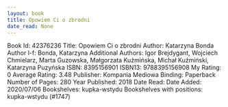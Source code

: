 ```yaml
---
layout: book
title: Opowiem Ci o zbrodni
date_read: None
---
```


Book Id: 42376236
Title: Opowiem Ci o zbrodni
Author: Katarzyna Bonda
Author l-f: Bonda, Katarzyna
Additional Authors: Igor Brejdygant, Wojciech Chmielarz, Marta Guzowska, Małgorzata Kuźmińska, Michał Kuźmiński, Katarzyna Puzyńska
ISBN: 8395156901
ISBN13: 9788395156908
My Rating: 0
Average Rating: 3.48
Publisher: Kompania Mediowa
Binding: Paperback
Number of Pages: 280
Year Published: 2018
Date Read: 
Date Added: 2020/07/06
Bookshelves: kupka-wstydu
Bookshelves with positions: kupka-wstydu (#1747)

